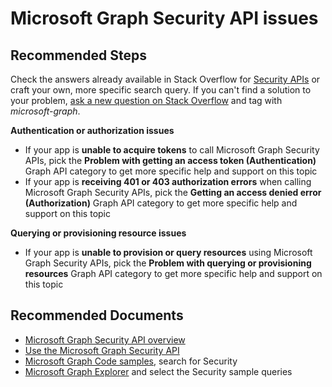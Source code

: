 <properties
	pageTitle="Microsoft Graph Security API issues"
	description="Information to help resolve Microsoft Graph Security API issues."
	service="microsoft.aad"
	resource="Microsoft_AAD_IAM"
	authors="davidmu1"
	ms.author="davidmu"
	displayOrder=""
	selfHelpType="generic"
	supportTopicIds="32689196,32639120"
	resourceTags=""
	productPesIds="16957,16575"
	cloudEnvironments="public"
	articleId="26f76108-bbf6-4735-b19a-0dd1aabc6e72"
	ownershipId="ASEP_ContentService_Placeholder"
/>

# Microsoft Graph Security API issues

## **Recommended Steps**

Check the answers already available in Stack Overflow for [Security APIs](https://stackoverflow.com/search?q=%5Bmicrosoft-graph%5D+Security+isanswered%3Ayes+views%3A50) or craft your own, more specific search query. If you can't find a solution to your problem, [ask a new question on Stack Overflow](https://stackoverflow.com/questions/ask) and tag with *microsoft-graph*.

**Authentication or authorization issues** 

- If your app is **unable to acquire tokens** to call Microsoft Graph Security APIs, pick the **Problem with getting an access token (Authentication)** Graph API category to get more specific help and support on this topic
- If your app is **receiving 401 or 403 authorization errors** when calling Microsoft Graph Security APIs, pick the **Getting an access denied error (Authorization)** Graph API category to get more specific help and support on this topic

**Querying or provisioning resource issues**

- If your app is **unable to provision or query resources** using Microsoft Graph Security APIs, pick the **Problem with querying or provisioning resources** Graph API category to get more specific help and support on this topic

## **Recommended Documents**

- [Microsoft Graph Security API overview](https://docs.microsoft.com/graph/security-concept-overview)
- [Use the Microsoft Graph Security API](https://docs.microsoft.com/graph/api/resources/security-api-overview?view=graph-rest-beta)
- [Microsoft Graph Code samples](https://developer.microsoft.com/graph/gallery/?filterBy=Samples), search for Security
- [Microsoft Graph Explorer](https://developer.microsoft.com/graph/graph-explorer) and select the Security sample queries
